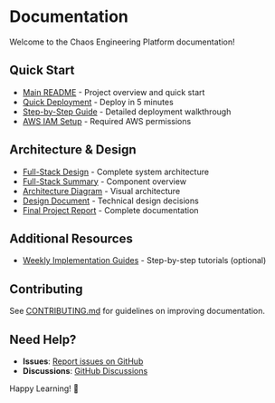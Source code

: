 # Documentation

Welcome to the Chaos Engineering Platform documentation!

## Quick Start

- [Main README](../README.md) - Project overview and quick start  
- [Quick Deployment](deployment/DEPLOY_NOW.md) - Deploy in 5 minutes
- [Step-by-Step Guide](deployment/STEP_BY_STEP_GUIDE.md) - Detailed deployment walkthrough
- [AWS IAM Setup](deployment/AWS_IAM_SETUP.md) - Required AWS permissions

## Architecture & Design

- [Full-Stack Design](fullstack/FULL_STACK_DESIGN.md) - Complete system architecture
- [Full-Stack Summary](fullstack/FULL_STACK_SUMMARY.md) - Component overview
- [Architecture Diagram](architecture-diagram.md) - Visual architecture
- [Design Document](design-document.md) - Technical design decisions
- [Final Project Report](FINAL_PROJECT_REPORT.md) - Complete documentation

## Additional Resources

- [Weekly Implementation Guides](archive/weekly-guides/) - Step-by-step tutorials (optional)

## Contributing

See [CONTRIBUTING.md](../CONTRIBUTING.md) for guidelines on improving documentation.

## Need Help?

- **Issues**: [Report issues on GitHub](https://github.com/ARAVIND281/Chaos-Engineering-Platform/issues)
- **Discussions**: [GitHub Discussions](https://github.com/ARAVIND281/Chaos-Engineering-Platform/discussions)

Happy Learning! 🚀
